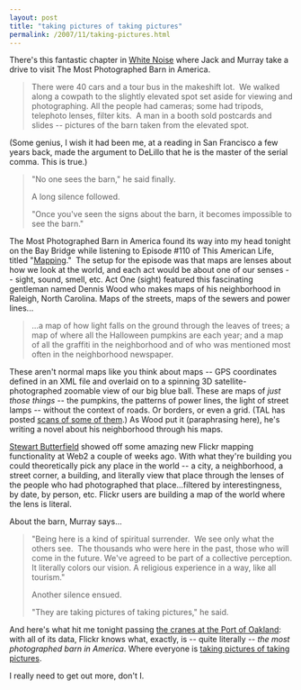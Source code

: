 ```yaml
---
layout: post
title: "taking pictures of taking pictures"
permalink: /2007/11/taking-pictures.html
---
```


<p>There's this fantastic chapter in <a href="http://www.amazon.com/White-Noise-Penguin-Great-Century/dp/0140283307/">White Noise</a> where Jack and Murray take a drive to visit The Most Photographed Barn in America.</p><blockquote><p>There were 40 cars and a tour bus in the makeshift lot.&nbsp; We walked along a cowpath to the slightly elevated spot set aside for viewing and photographing. All the people had cameras; some had tripods, telephoto lenses, filter kits.&nbsp; A man in a booth sold postcards and slides -- pictures of the barn taken from the elevated spot.</p></blockquote><p>(Some genius, I wish it had been me, at a reading in San Francisco a few years back, made the argument to DeLillo that he is the master of the serial comma. This is true.)</p><blockquote><p> &quot;No one sees the barn,&quot; he said finally.
		
</p>

<p>A long silence followed.</p>
		
<p>&quot;Once you've seen the signs about the barn, it becomes impossible to see the barn.&quot;</p></blockquote>

<p>The Most Photographed Barn in America found its way into my head tonight on the Bay Bridge while listening to Episode #110 of This American Life, titled &quot;<a href="http://thisamericanlife.org/Radio_Episode.aspx?episode=110">Mapping</a>.&quot;&nbsp; The setup for the episode was that maps are lenses about how we look at the world, and each act would be about one of our senses -- sight, sound, smell, etc. Act One (sight) featured this fascinating gentleman named Dennis Wood who makes maps of his neighborhood in Raleigh, North Carolina. Maps of the streets, maps of the sewers and power lines...</p><blockquote><p>...a map of
how light falls on the ground through the leaves of trees; a map of
where all the Halloween pumpkins are each year; and a map of all the
graffiti in the neighborhood and of who was mentioned most often in the
neighborhood newspaper.</p></blockquote>

<p>These aren't normal maps like you think about maps -- GPS coordinates defined in an XML file and overlaid on to a spinning 3D satellite-photographed zoomable view of our big blue ball. These are maps of <em>just those things</em> -- the pumpkins, the patterns of power lines, the light of street lamps -- without the context of roads. Or borders, or even a grid. (TAL has posted <a href="http://www.flickr.com/photos/thisamericanlife/sets/72157602618985796/">scans of some of them</a>.) As Wood put it (paraphrasing here), he's writing a novel about his neighborhood through his maps.</p>

<p><a href="http://sylloge.com/">Stewart Butterfield</a> showed off some amazing new Flickr mapping functionality at Web2 a couple of weeks ago. With what they're building you could theoretically pick any place in the world -- a city, a neighborhood, a street corner, a building, and literally view that place through the lenses of the people who had photographed that place...filtered by interestingness, by date, by person, etc. Flickr users are building a map of the world where the lens is literal.</p>

<p>About the barn, Murray says...</p><blockquote><p>&quot;Being here is a kind of spiritual surrender.&nbsp; We see only what the others see.&nbsp; The thousands who were here in the past, those who will 
come in the future. We've agreed to be part of a collective perception. It literally colors our vision. A religious experience in a way, like all tourism.&quot;</p>

<p>Another silence ensued. </p>
<p>&quot;They are taking pictures of taking pictures,&quot; he said. </p></blockquote>

<p>And here's what hit me tonight passing <a href="http://flickr.com/photos/sylphbranching/1123426236/">the cranes at the Port of Oakland</a>: with all of its data, Flickr knows what, exactly, is -- quite literally -- <em>the most photographed barn in America</em>. Where everyone is <a href="http://www.flickr.com/photos/jeffclow/243836982/">taking pictures of taking pictures</a>.</p>

<p>I really need to get out more, don't I.</p>


